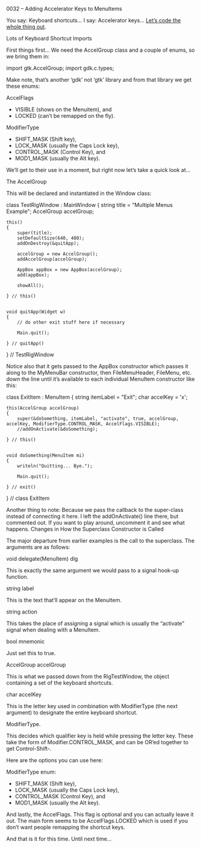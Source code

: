 ﻿0032 – Adding Accelerator Keys to MenuItems

You say: Keyboard shortcuts… I say: Accelerator keys… [Let’s code the whole thing out]().

Lots of Keyboard Shortcut
Imports

First things first… We need the AccelGroup class and a couple of enums, so we bring them in:

import gtk.AccelGroup;
import gdk.c.types;

Make note, that’s another ‘gdk’ not ‘gtk’ library and from that library we get these enums:

AccelFlags

- VISIBLE (shows on the Menuitem), and
- LOCKED (can’t be remapped on the fly).

ModifierType

- SHIFT_MASK (Shift key),
- LOCK_MASK (usually the Caps Lock key),
- CONTROL_MASK (Control Key), and
- MOD1_MASK (usually the Alt key).

We’ll get to their use in a moment, but right now let’s take a quick look at…

The AccelGroup

This will be declared and instantiated in the Window class:

class TestRigWindow : MainWindow
{
	string title = "Multiple Menus Example";
	AccelGroup accelGroup;

	this()
	{
		super(title);
		setDefaultSize(640, 480);
		addOnDestroy(&quitApp);

		accelGroup = new AccelGroup();
		addAccelGroup(accelGroup);

		AppBox appBox = new AppBox(accelGroup);
		add(appBox);
		
		showAll();
		
	} // this()
	
	
	void quitApp(Widget w)
	{
		// do other exit stuff here if necessary
		
		Main.quit();
		
	} // quitApp()
	
} // TestRigWindow

Notice also that it gets passed to the AppBox constructor which passes it along to the MyMenuBar constructor, then FileMenuHeader, FileMenu, etc. down the line until it’s available to each individual MenuItem constructor like this:

class ExitItem : MenuItem
{
	string itemLabel = "Exit";
	char accelKey = 'x';
   
	this(AccelGroup accelGroup)
	{
		super(&doSomething, itemLabel, "activate", true, accelGroup, accelKey, ModifierType.CONTROL_MASK, AccelFlags.VISIBLE);
		//addOnActivate(&doSomething);
		
	} // this()
	
	
	void doSomething(MenuItem mi)
	{
		writeln("Quitting... Bye.");
		
		Main.quit();
		
	} // exit()
	
} // class ExitItem

Another thing to note: Because we pass the callback to the super-class instead of connecting it here. I left the addOnActivate() line there, but commented out. If you want to play around, uncomment it and see what happens.
Changes in How the Superclass Constructor is Called

The major departure from earlier examples is the call to the superclass. The arguments are as follows:

void delegate(MenuItem) dlg

This is exactly the same argument we would pass to a signal hook-up function.

string label

This is the text that’ll appear on the MenuItem.

string action

This takes the place of assigning a signal which is usually the “activate” signal when dealing with a MenuItem.

bool mnemonic

Just set this to true.

AccelGroup accelGroup

This is what we passed down from the RigTestWindow, the object containing a set of the keyboard shortcuts.

char accelKey

This is the letter key used in combination with ModifierType (the next argument) to designate the entire keyboard shortcut.

ModifierType.<MODIFIER>

This decides which qualifier key is held while pressing the letter key. These take the form of Modifier.CONTROL_MASK, and can be OR’ed together to get Control-Shift-<key>.

Here are the options you can use here:

ModifierType enum:

- SHIFT_MASK (Shift key),
- LOCK_MASK (usually the Caps Lock key),
- CONTROL_MASK (Control Key), and
- MOD1_MASK (usually the Alt key).

And lastly, the AccelFlags. This flag is optional and you can actually leave it out. The main form seems to be AccelFlags.LOCKED which is used if you don’t want people remapping the shortcut keys.

And that is it for this time. Until next time…

